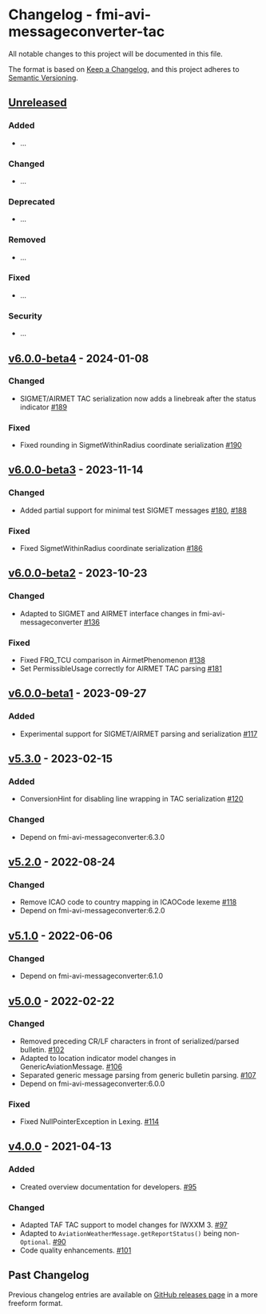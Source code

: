 # Changelog - fmi-avi-messageconverter-tac

All notable changes to this project will be documented in this file.

The format is based on [Keep a Changelog](https://keepachangelog.com/en/1.0.0/), and this project adheres
to [Semantic Versioning](https://semver.org/spec/v2.0.0.html).

## [Unreleased]

### Added

- ...

### Changed

- ...

### Deprecated

- ...

### Removed

- ...

### Fixed

- ...

### Security

- ...

## [v6.0.0-beta4] - 2024-01-08

### Changed

- SIGMET/AIRMET TAC serialization now adds a linebreak after the status indicator [#189]

### Fixed

- Fixed rounding in SigmetWithinRadius coordinate serialization [#190]


## [v6.0.0-beta3] - 2023-11-14

### Changed

- Added partial support for minimal test SIGMET messages [#180], [#188]

### Fixed

- Fixed SigmetWithinRadius coordinate serialization [#186]

## [v6.0.0-beta2] - 2023-10-23

### Changed

- Adapted to SIGMET and AIRMET interface changes in fmi-avi-messageconverter [#136]

### Fixed

- Fixed FRQ_TCU comparison in AirmetPhenomenon [#138]
- Set PermissibleUsage correctly for AIRMET TAC parsing [#181]

## [v6.0.0-beta1] - 2023-09-27

### Added

- Experimental support for SIGMET/AIRMET parsing and serialization [#117]

## [v5.3.0] - 2023-02-15

### Added

- ConversionHint for disabling line wrapping in TAC serialization [#120]

### Changed

- Depend on fmi-avi-messageconverter:6.3.0

## [v5.2.0] - 2022-08-24

### Changed

- Remove ICAO code to country mapping in ICAOCode lexeme [#118]
- Depend on fmi-avi-messageconverter:6.2.0

## [v5.1.0] - 2022-06-06

### Changed

- Depend on fmi-avi-messageconverter:6.1.0

## [v5.0.0] - 2022-02-22

### Changed

- Removed preceding CR/LF characters in front of serialized/parsed bulletin. [#102]
- Adapted to location indicator model changes in GenericAviationMessage. [#106]
- Separated generic message parsing from generic bulletin parsing. [#107]
- Depend on fmi-avi-messageconverter:6.0.0

### Fixed

- Fixed NullPointerException in Lexing. [#114]

## [v4.0.0] - 2021-04-13

### Added

- Created overview documentation for developers. [#95]

### Changed

- Adapted TAF TAC support to model changes for IWXXM 3. [#97]
- Adapted to `AviationWeatherMessage.getReportStatus()` being non-`Optional`. [#90]
- Code quality enhancements. [#101]

## Past Changelog

Previous changelog entries are available
on [GitHub releases page](https://github.com/fmidev/fmi-avi-messageconverter-tac/releases) in a more freeform format.

[Unreleased]: https://github.com/fmidev/fmi-avi-messageconverter-tac/compare/fmi-avi-messageconverter-tac-5.3.0...HEAD

[v6.0.0-beta4]: https://github.com/fmidev/fmi-avi-messageconverter-tac/releases/tag/fmi-avi-messageconverter-tac-6.0.0-beta4

[v6.0.0-beta3]: https://github.com/fmidev/fmi-avi-messageconverter-tac/releases/tag/fmi-avi-messageconverter-tac-6.0.0-beta3

[v6.0.0-beta2]: https://github.com/fmidev/fmi-avi-messageconverter-tac/releases/tag/fmi-avi-messageconverter-tac-6.0.0-beta2

[v6.0.0-beta1]: https://github.com/fmidev/fmi-avi-messageconverter-tac/releases/tag/fmi-avi-messageconverter-tac-6.0.0-beta1

[v5.3.0]: https://github.com/fmidev/fmi-avi-messageconverter-tac/releases/tag/fmi-avi-messageconverter-tac-5.3.0

[v5.2.0]: https://github.com/fmidev/fmi-avi-messageconverter-tac/releases/tag/fmi-avi-messageconverter-tac-5.2.0

[v5.1.0]: https://github.com/fmidev/fmi-avi-messageconverter-tac/releases/tag/fmi-avi-messageconverter-tac-5.1.0

[v5.0.0]: https://github.com/fmidev/fmi-avi-messageconverter-tac/releases/tag/fmi-avi-messageconverter-tac-5.0.0

[v4.0.0]: https://github.com/fmidev/fmi-avi-messageconverter-tac/releases/tag/fmi-avi-messageconverter-tac-4.0.0

[#90]: https://github.com/fmidev/fmi-avi-messageconverter-tac/issues/90

[#95]: https://github.com/fmidev/fmi-avi-messageconverter-tac/issues/95

[#97]: https://github.com/fmidev/fmi-avi-messageconverter-tac/issues/97

[#101]: https://github.com/fmidev/fmi-avi-messageconverter-tac/issues/101

[#102]: https://github.com/fmidev/fmi-avi-messageconverter-tac/issues/102

[#106]: https://github.com/fmidev/fmi-avi-messageconverter-tac/issues/106

[#107]: https://github.com/fmidev/fmi-avi-messageconverter-tac/issues/107

[#114]: https://github.com/fmidev/fmi-avi-messageconverter-tac/pull/114

[#117]: https://github.com/fmidev/fmi-avi-messageconverter-tac/pull/117

[#118]: https://github.com/fmidev/fmi-avi-messageconverter-tac/issues/118

[#120]: https://github.com/fmidev/fmi-avi-messageconverter-tac/pull/120

[#136]: https://github.com/fmidev/fmi-avi-messageconverter-tac/issues/136

[#138]: https://github.com/fmidev/fmi-avi-messageconverter-tac/issues/138

[#180]: https://github.com/fmidev/fmi-avi-messageconverter-tac/pull/180

[#181]: https://github.com/fmidev/fmi-avi-messageconverter-tac/issues/181

[#186]: https://github.com/fmidev/fmi-avi-messageconverter-tac/issues/186

[#188]: https://github.com/fmidev/fmi-avi-messageconverter-tac/pull/188

[#189]: https://github.com/fmidev/fmi-avi-messageconverter-tac/pull/189

[#190]: https://github.com/fmidev/fmi-avi-messageconverter-tac/pull/190


